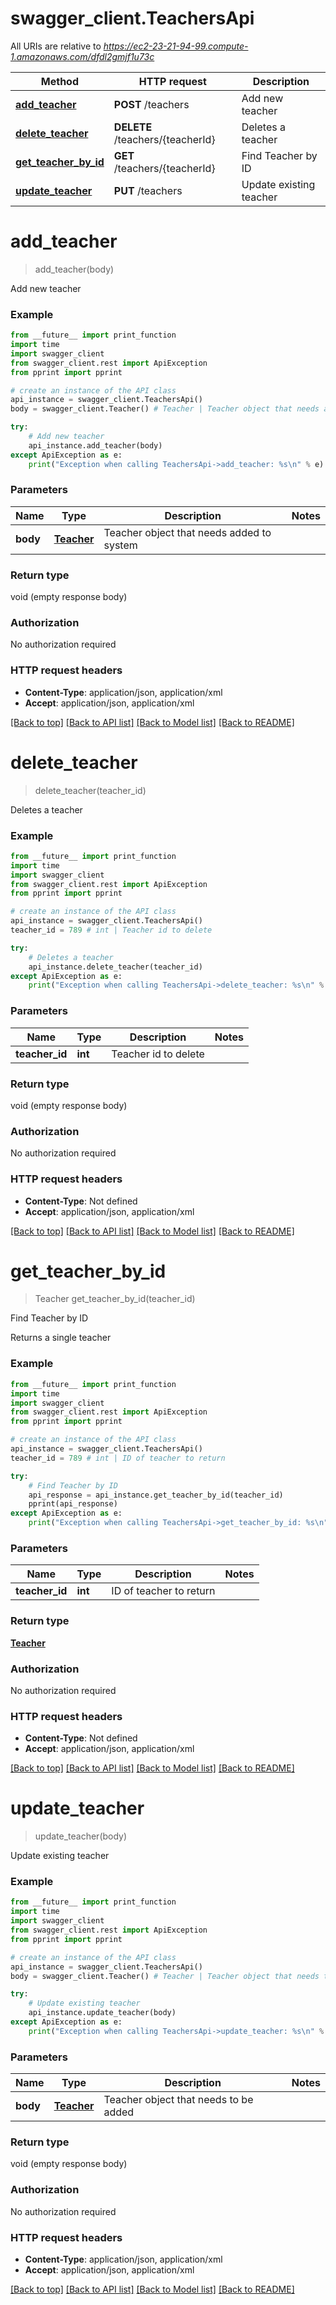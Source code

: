 # swagger_client.TeachersApi

All URIs are relative to *https://ec2-23-21-94-99.compute-1.amazonaws.com/dfdl2gmjf1u73c*

Method | HTTP request | Description
------------- | ------------- | -------------
[**add_teacher**](TeachersApi.md#add_teacher) | **POST** /teachers | Add new teacher
[**delete_teacher**](TeachersApi.md#delete_teacher) | **DELETE** /teachers/{teacherId} | Deletes a teacher
[**get_teacher_by_id**](TeachersApi.md#get_teacher_by_id) | **GET** /teachers/{teacherId} | Find Teacher by ID
[**update_teacher**](TeachersApi.md#update_teacher) | **PUT** /teachers | Update existing teacher


# **add_teacher**
> add_teacher(body)

Add new teacher

### Example 
```python
from __future__ import print_function
import time
import swagger_client
from swagger_client.rest import ApiException
from pprint import pprint

# create an instance of the API class
api_instance = swagger_client.TeachersApi()
body = swagger_client.Teacher() # Teacher | Teacher object that needs added to system

try: 
    # Add new teacher
    api_instance.add_teacher(body)
except ApiException as e:
    print("Exception when calling TeachersApi->add_teacher: %s\n" % e)
```

### Parameters

Name | Type | Description  | Notes
------------- | ------------- | ------------- | -------------
 **body** | [**Teacher**](Teacher.md)| Teacher object that needs added to system | 

### Return type

void (empty response body)

### Authorization

No authorization required

### HTTP request headers

 - **Content-Type**: application/json, application/xml
 - **Accept**: application/json, application/xml

[[Back to top]](#) [[Back to API list]](../README.md#documentation-for-api-endpoints) [[Back to Model list]](../README.md#documentation-for-models) [[Back to README]](../README.md)

# **delete_teacher**
> delete_teacher(teacher_id)

Deletes a teacher

### Example 
```python
from __future__ import print_function
import time
import swagger_client
from swagger_client.rest import ApiException
from pprint import pprint

# create an instance of the API class
api_instance = swagger_client.TeachersApi()
teacher_id = 789 # int | Teacher id to delete

try: 
    # Deletes a teacher
    api_instance.delete_teacher(teacher_id)
except ApiException as e:
    print("Exception when calling TeachersApi->delete_teacher: %s\n" % e)
```

### Parameters

Name | Type | Description  | Notes
------------- | ------------- | ------------- | -------------
 **teacher_id** | **int**| Teacher id to delete | 

### Return type

void (empty response body)

### Authorization

No authorization required

### HTTP request headers

 - **Content-Type**: Not defined
 - **Accept**: application/json, application/xml

[[Back to top]](#) [[Back to API list]](../README.md#documentation-for-api-endpoints) [[Back to Model list]](../README.md#documentation-for-models) [[Back to README]](../README.md)

# **get_teacher_by_id**
> Teacher get_teacher_by_id(teacher_id)

Find Teacher by ID

Returns a single teacher

### Example 
```python
from __future__ import print_function
import time
import swagger_client
from swagger_client.rest import ApiException
from pprint import pprint

# create an instance of the API class
api_instance = swagger_client.TeachersApi()
teacher_id = 789 # int | ID of teacher to return

try: 
    # Find Teacher by ID
    api_response = api_instance.get_teacher_by_id(teacher_id)
    pprint(api_response)
except ApiException as e:
    print("Exception when calling TeachersApi->get_teacher_by_id: %s\n" % e)
```

### Parameters

Name | Type | Description  | Notes
------------- | ------------- | ------------- | -------------
 **teacher_id** | **int**| ID of teacher to return | 

### Return type

[**Teacher**](Teacher.md)

### Authorization

No authorization required

### HTTP request headers

 - **Content-Type**: Not defined
 - **Accept**: application/json, application/xml

[[Back to top]](#) [[Back to API list]](../README.md#documentation-for-api-endpoints) [[Back to Model list]](../README.md#documentation-for-models) [[Back to README]](../README.md)

# **update_teacher**
> update_teacher(body)

Update existing teacher

### Example 
```python
from __future__ import print_function
import time
import swagger_client
from swagger_client.rest import ApiException
from pprint import pprint

# create an instance of the API class
api_instance = swagger_client.TeachersApi()
body = swagger_client.Teacher() # Teacher | Teacher object that needs to be added

try: 
    # Update existing teacher
    api_instance.update_teacher(body)
except ApiException as e:
    print("Exception when calling TeachersApi->update_teacher: %s\n" % e)
```

### Parameters

Name | Type | Description  | Notes
------------- | ------------- | ------------- | -------------
 **body** | [**Teacher**](Teacher.md)| Teacher object that needs to be added | 

### Return type

void (empty response body)

### Authorization

No authorization required

### HTTP request headers

 - **Content-Type**: application/json, application/xml
 - **Accept**: application/json, application/xml

[[Back to top]](#) [[Back to API list]](../README.md#documentation-for-api-endpoints) [[Back to Model list]](../README.md#documentation-for-models) [[Back to README]](../README.md)

